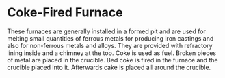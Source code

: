 # Coke-Fired Furnace 

These furnaces are generally installed in a formed pit and are used for melting small quantities of ferrous metals for producing iron castings and also for non-ferrous metals and alloys. They are provided with refractory lining inside and a chimney at the top. Coke is used as fuel. Broken pieces of metal are placed in the crucible. Bed coke is fired in the furnace and the crucible placed into it. Afterwards cake is placed all around the crucible. 
